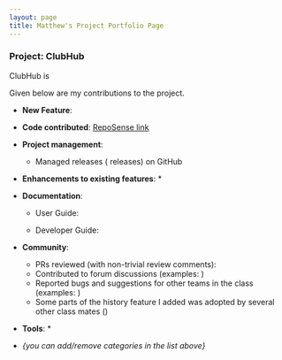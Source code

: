 ```yaml
---
layout: page
title: Matthew's Project Portfolio Page
---
```


### Project: ClubHub

ClubHub is

Given below are my contributions to the project.

* **New Feature**:

* **Code contributed**: [RepoSense link]()

* **Project management**:
  * Managed releases ( releases) on GitHub

* **Enhancements to existing features**:
  *

* **Documentation**:
  * User Guide:

  * Developer Guide:


* **Community**:
  * PRs reviewed (with non-trivial review comments):
  * Contributed to forum discussions (examples: )
  * Reported bugs and suggestions for other teams in the class (examples: )
  * Some parts of the history feature I added was adopted by several other class mates ()

* **Tools**:
  *

* _{you can add/remove categories in the list above}_
